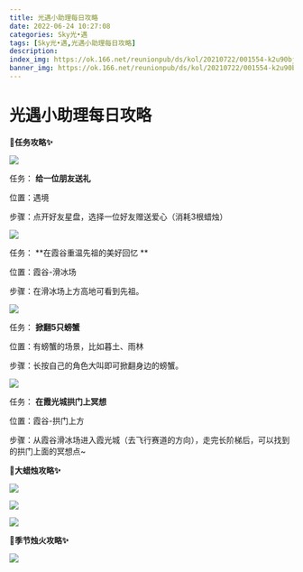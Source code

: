 ```yaml
---
title: 光遇小助理每日攻略
date: 2022-06-24 10:27:08
categories: Sky光•遇
tags: [Sky光•遇,光遇小助理每日攻略]
description: 
index_img: https://ok.166.net/reunionpub/ds/kol/20210722/001554-k2u90bj7ay.png?imageView&thumbnail=600x0&type=jpg
banner_img: https://ok.166.net/reunionpub/ds/kol/20210722/001554-k2u90bj7ay.png?imageView&thumbnail=600x0&type=jpg
---
```

# 光遇小助理每日攻略
**🎉任务攻略✨**

![](https://ok.166.net/reunionpub/ds/kol/20220624/005328-nd6f0btq3r.png)

任务： **给一位朋友送礼**

位置：遇境

步骤：点开好友星盘，选择一位好友赠送爱心（消耗3根蜡烛）

![](https://ok.166.net/reunionpub/ds/kol/20220624/005358-5q6ydowl4c.png)

任务： **在霞谷重温先祖的美好回忆  **

位置：霞谷-滑冰场

步骤：在滑冰场上方高地可看到先祖。

![](https://ok.166.net/reunionpub/ds/kol/20220624/005418-mae7c91wv8.png)

任务： **掀翻5只螃蟹**

位置：有螃蟹的场景，比如暮土、雨林

步骤：长按自己的角色大叫即可掀翻身边的螃蟹。

![](https://ok.166.net/reunionpub/ds/kol/20220624/005434-mo6latkydj.png)

任务： **在霞光城拱门上冥想**

位置：霞谷-拱门上方

步骤：从霞谷滑冰场进入霞光城（去飞行赛道的方向），走完长阶梯后，可以找到的拱门上面的冥想点~

 **🎉大蜡烛攻略✨**

![](https://ok.166.net/reunionpub/ds/kol/20220624/005524-7g689kodup.png)

![](https://ok.166.net/reunionpub/ds/kol/20220624/005719-r69dnufeks.png)

![](https://ok.166.net/reunionpub/ds/kol/20220624/005808-fthm49z21g.png)

  

 **🎉季节烛火攻略✨**

![](https://ok.166.net/reunionpub/ds/kol/20220624/005817-j67lqp9t5f.png)

  

  

